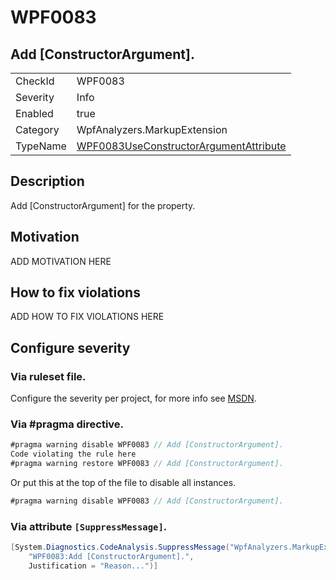 # WPF0083
## Add [ConstructorArgument].

<!-- start generated table -->
<table>
<tr>
  <td>CheckId</td>
  <td>WPF0083</td>
</tr>
<tr>
  <td>Severity</td>
  <td>Info</td>
</tr>
<tr>
  <td>Enabled</td>
  <td>true</td>
</tr>
<tr>
  <td>Category</td>
  <td>WpfAnalyzers.MarkupExtension</td>
</tr>
<tr>
  <td>TypeName</td>
  <td><a href="https://github.com/DotNetAnalyzers/WpfAnalyzers/blob/master/WpfAnalyzers/WPF0083UseConstructorArgumentAttribute.cs">WPF0083UseConstructorArgumentAttribute</a></td>
</tr>
</table>
<!-- end generated table -->

## Description

Add [ConstructorArgument] for the property.

## Motivation

ADD MOTIVATION HERE

## How to fix violations

ADD HOW TO FIX VIOLATIONS HERE

<!-- start generated config severity -->
## Configure severity

### Via ruleset file.

Configure the severity per project, for more info see [MSDN](https://msdn.microsoft.com/en-us/library/dd264949.aspx).

### Via #pragma directive.
```C#
#pragma warning disable WPF0083 // Add [ConstructorArgument].
Code violating the rule here
#pragma warning restore WPF0083 // Add [ConstructorArgument].
```

Or put this at the top of the file to disable all instances.
```C#
#pragma warning disable WPF0083 // Add [ConstructorArgument].
```

### Via attribute `[SuppressMessage]`.

```C#
[System.Diagnostics.CodeAnalysis.SuppressMessage("WpfAnalyzers.MarkupExtension", 
    "WPF0083:Add [ConstructorArgument].", 
    Justification = "Reason...")]
```
<!-- end generated config severity -->
